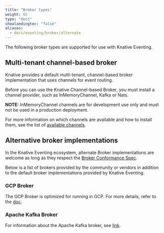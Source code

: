 ```yaml
---
title: "Broker types"
weight: 02
type: "docs"
showlandingtoc: "false"
aliases:
  - docs/eventing/broker/alternate
---
```


The following broker types are supported for use with Knative Eventing.

## Multi-tenant channel-based broker

Knative provides a default multi-tenant, channel-based broker implementation that uses channels for event routing.
<!--TODO: explain how channels are used for routing-->

Before you can use the Knative Channel-based Broker, you must install a channel provider, such as InMemoryChannel, Kafka or Nats.

**NOTE:** InMemoryChannel channels are for development use only and must not be used in a production deployment.

For more information on which channels are available and how to install them,
see the list of [available channels](https://knative.dev/docs/eventing/channels/channels-crds/).

## Alternative broker implementations

In the Knative Eventing ecosystem, alternate Broker implementations are welcome as long as they
respect the [Broker Conformance Spec](https://github.com/knative/eventing/blob/main/docs/spec/broker.md).

Below is a list of brokers provided by the community or vendors in addition to the default broker
implementations provided by Knative Eventing.

### GCP Broker

The GCP Broker is optimized for running in GCP. For more details, refer to the [doc](https://github.com/google/knative-gcp/blob/master/docs/install/install-gcp-broker.md).

### Apache Kafka Broker

For information about the Apache Kafka broker, see [link](../kafka-broker.md).
